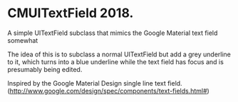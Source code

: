 # CMUITextField 2018.

A simple UITextField subclass that mimics the Google Material text field somewhat

The idea of this is to subclass a normal UITextField but add a grey underline to it, which turns into a blue underline while the text field has focus and is presumably being edited.

Inspired by the Google Material Design single line text field. (http://www.google.com/design/spec/components/text-fields.html#)
